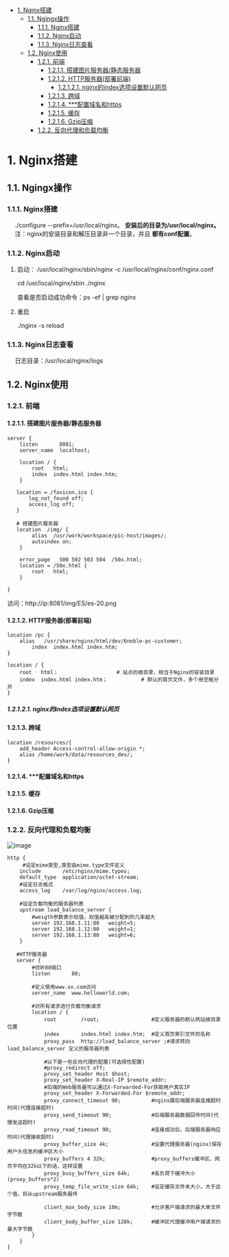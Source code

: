 <!-- TOC -->

- [1. Nginx搭建](#1-nginx搭建)
    - [1.1. Ngingx操作](#11-ngingx操作)
        - [1.1.1. Nginx搭建](#111-nginx搭建)
        - [1.1.2. Nginx启动](#112-nginx启动)
        - [1.1.3. Nginx日志查看](#113-nginx日志查看)
    - [1.2. Nginx使用](#12-nginx使用)
        - [1.2.1. 前端](#121-前端)
            - [1.2.1.1. 搭建图片服务器/静态服务器](#1211-搭建图片服务器静态服务器)
            - [1.2.1.2. HTTP服务器(部署前端)](#1212-http服务器部署前端)
                - [1.2.1.2.1. nginx的index选项设置默认网页](#12121-nginx的index选项设置默认网页)
            - [1.2.1.3. 跨域](#1213-跨域)
            - [1.2.1.4. ***配置域名和https](#1214-配置域名和https)
            - [1.2.1.5. 缓存](#1215-缓存)
            - [1.2.1.6. Gzip压缩](#1216-gzip压缩)
        - [1.2.2. 反向代理和负载均衡](#122-反向代理和负载均衡)

<!-- /TOC -->


# 1. Nginx搭建  
<!-- 
基于Docker实现nginx+keepalived实现web高可用web系统集群视频教程
https://mp.weixin.qq.com/s/UaGeAXiTqiG_wstxke5N4Q
Nginx 高可用集群解决方案 Nginx + Keepalived
https://mp.weixin.qq.com/s/0OqutgVQuBiCcjuZNL8vFw
-->

## 1.1. Ngingx操作
### 1.1.1. Nginx搭建  
<!-- 
https://blog.csdn.net/weixin_43424481/article/details/124236742

-->
&emsp; ./configure --prefix=/usr/local/nginx。 **安装后的目录为/usr/local/nginx。**  
&emsp; 注：nginx的安装目录和解压目录非一个目录，并且 **都有conf配置**。    


### 1.1.2. Nginx启动  
<!-- 

Linux中nginx如何重启、启动与停止/设置开机自启动
https://blog.csdn.net/qq_39715000/article/details/119919823
-->
1. 启动： ​​​​​​​/usr/local/nginx/sbin/nginx -c /usr/local/nginx/conf/nginx.conf    

    cd /usr/local/nginx/sbin
    ./nginx

    查看是否启动成功命令：ps -ef | grep nginx

2. 重启  

    ./nginx -s reload  
 

### 1.1.3. Nginx日志查看  
&emsp; 日志目录：/usr/local/nginx/logs  

## 1.2. Nginx使用  

### 1.2.1. 前端
#### 1.2.1.1. 搭建图片服务器/静态服务器
<!-- 

nginx搭建图片服务器的过程详解(root和alias的区别)
https://www.yingsoo.com/news/servers/45786.html
Nginx中alias与root的区别
https://blog.csdn.net/zouyang920/article/details/122863369
-->

```text
server {
	listen       8081;
	server_name  localhost;
	
	location / {
		root   html;
		index  index.html index.htm;
	}

   location = /favicon.ico {
	   log_not_found off;
	   access_log off;
   }

   # 搭建图片服务器  
   location  /img/ {
		alias  /usr/work/workspace/pic-host/images/;
		autoindex on;
	}

	error_page   500 502 503 504  /50x.html;
	location = /50x.html {
		root   html;
	}

}
```

访问：http://ip:8081/img/ES/es-20.png  

#### 1.2.1.2. HTTP服务器(部署前端)  

```text
location /pc {
    alias   /usr/share/nginx/html/dev/6noble-pc-customer;
        index  index.html index.htm;
}
```

```text
location / {  
    root   html；                   # 站点的根目录，相当于Nginx的安装目录
    index  index.html index.htm；           # 默认的首页文件，多个用空格分开
} 
```

##### 1.2.1.2.1. nginx的index选项设置默认网页
<!-- 
nginx的index选项设置默认网页
https://blog.csdn.net/m0_47174483/article/details/109056036
-->

#### 1.2.1.3. 跨域
<!-- 
为什么会出现跨域？
关于跨域
https://baijiahao.baidu.com/s?id=1725513524016226208&wfr=spider&for=pc

前后端分离了，部署方式可以分开部署。前端和后端跑在不同的服务器，访问地址肯定不同。就会产生跨域。
也可以部署在一起，前端的HTML页面，也通过后端的服务器进行渲染，访问才用相对路径 / ，不会产生跨域。
-->
<!-- 

https://www.cnblogs.com/shanhubei/p/16918852.html
https://blog.csdn.net/CrazyQiQi/article/details/126137047
-->
```text
location /resources/{            
    add_header Access-control-allow-origin *;
    alias /home/work/data/resources_dev/;
}
```


#### 1.2.1.4. ***配置域名和https
<!-- 
在阿里云域名https配置(nginx为例)
http://t.zoukankan.com/leungUwah-p-10344178.html

Linux实例如何在Web服务中绑定域名
https://help.aliyun.com/document_detail/41091.html?spm=5176.22414175.sslink.1.ce5772a7qD4WLD

Nginx设置HTTPS的方法步骤
https://jiuaidu.com/jianzhan/666939/
-->



#### 1.2.1.5. 缓存  


#### 1.2.1.6. Gzip压缩  


### 1.2.2. 反向代理和负载均衡  
![image](http://182.92.69.8:8081/img/Linux/Nginx/nginx-11.png) 

```
http {
     #设定mime类型,类型由mime.type文件定义
    include       /etc/nginx/mime.types;
    default_type  application/octet-stream;
    #设定日志格式
    access_log    /var/log/nginx/access.log;

    #设定负载均衡的服务器列表
    upstream load_balance_server {
        #weigth参数表示权值，权值越高被分配到的几率越大
        server 192.168.1.11:80   weight=5;
        server 192.168.1.12:80   weight=1;
        server 192.168.1.13:80   weight=6;
    }

   #HTTP服务器
   server {
        #侦听80端口
        listen       80;

        #定义使用www.xx.com访问
        server_name  www.helloworld.com;

        #对所有请求进行负载均衡请求
        location / {
            root        /root;                 #定义服务器的默认网站根目录位置
            index       index.html index.htm;  #定义首页索引文件的名称
            proxy_pass  http://load_balance_server ;#请求转向load_balance_server 定义的服务器列表

            #以下是一些反向代理的配置(可选择性配置)
            #proxy_redirect off;
            proxy_set_header Host $host;
            proxy_set_header X-Real-IP $remote_addr;
            #后端的Web服务器可以通过X-Forwarded-For获取用户真实IP
            proxy_set_header X-Forwarded-For $remote_addr;
            proxy_connect_timeout 90;          #nginx跟后端服务器连接超时时间(代理连接超时)
            proxy_send_timeout 90;             #后端服务器数据回传时间(代理发送超时)
            proxy_read_timeout 90;             #连接成功后，后端服务器响应时间(代理接收超时)
            proxy_buffer_size 4k;              #设置代理服务器(nginx)保存用户头信息的缓冲区大小
            proxy_buffers 4 32k;               #proxy_buffers缓冲区，网页平均在32k以下的话，这样设置
            proxy_busy_buffers_size 64k;       #高负荷下缓冲大小(proxy_buffers*2)
            proxy_temp_file_write_size 64k;    #设定缓存文件夹大小，大于这个值，将从upstream服务器传

            client_max_body_size 10m;          #允许客户端请求的最大单文件字节数
            client_body_buffer_size 128k;      #缓冲区代理缓冲用户端请求的最大字节数
        }
    }
}
```

